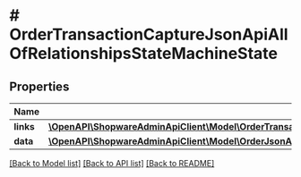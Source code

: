 # # OrderTransactionCaptureJsonApiAllOfRelationshipsStateMachineState

## Properties

Name | Type | Description | Notes
------------ | ------------- | ------------- | -------------
**links** | [**\OpenAPI\ShopwareAdminApiClient\Model\OrderTransactionCaptureJsonApiAllOfRelationshipsStateMachineStateLinks**](OrderTransactionCaptureJsonApiAllOfRelationshipsStateMachineStateLinks.md) |  | [optional]
**data** | [**\OpenAPI\ShopwareAdminApiClient\Model\OrderJsonApiAllOfRelationshipsStateMachineStateData**](OrderJsonApiAllOfRelationshipsStateMachineStateData.md) |  | [optional]

[[Back to Model list]](../../README.md#models) [[Back to API list]](../../README.md#endpoints) [[Back to README]](../../README.md)
